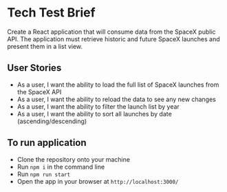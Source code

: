 # Tech Test Brief

Create a React application that will consume data from the SpaceX public API. The application must retrieve historic and future SpaceX launches and present them in a list view.

## User Stories
- As a user, I want the ability to load the full list of SpaceX launches from the SpaceX API
- As a user, I want the ability to reload the data to see any new changes
- As a user, I want the ability to filter the launch list by year
- As a user, I want the ability to sort all launches by date (ascending/descending)

## To run application
- Clone the repository onto your machine
- Run `npm i` in the command line
- Run `npm run start`
- Open the app in your browser at `http://localhost:3000/`
